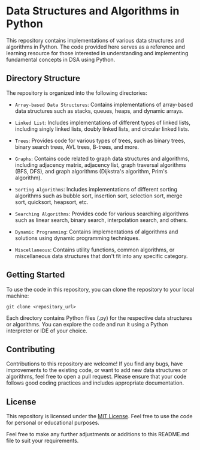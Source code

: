 # Data Structures and Algorithms in Python

This repository contains implementations of various data structures and algorithms in Python. The code provided here serves as a reference and learning resource for those interested in understanding and implementing fundamental concepts in DSA using Python.

## Directory Structure

The repository is organized into the following directories:

- `Array-based Data Structures`: Contains implementations of array-based data structures such as stacks, queues, heaps, and dynamic arrays.

- `Linked List`: Includes implementations of different types of linked lists, including singly linked lists, doubly linked lists, and circular linked lists.

- `Trees`: Provides code for various types of trees, such as binary trees, binary search trees, AVL trees, B-trees, and more.

- `Graphs`: Contains code related to graph data structures and algorithms, including adjacency matrix, adjacency list, graph traversal algorithms (BFS, DFS), and graph algorithms (Dijkstra's algorithm, Prim's algorithm).

- `Sorting Algorithms`: Includes implementations of different sorting algorithms such as bubble sort, insertion sort, selection sort, merge sort, quicksort, heapsort, etc.

- `Searching Algorithms`: Provides code for various searching algorithms such as linear search, binary search, interpolation search, and others.

- `Dynamic Programming`: Contains implementations of algorithms and solutions using dynamic programming techniques.

- `Miscellaneous`: Contains utility functions, common algorithms, or miscellaneous data structures that don't fit into any specific category.

## Getting Started

To use the code in this repository, you can clone the repository to your local machine:

```shell
git clone <repository_url>
```

Each directory contains Python files (.py) for the respective data structures or algorithms. You can explore the code and run it using a Python interpreter or IDE of your choice.

## Contributing

Contributions to this repository are welcome! If you find any bugs, have improvements to the existing code, or want to add new data structures or algorithms, feel free to open a pull request. Please ensure that your code follows good coding practices and includes appropriate documentation.

## License

This repository is licensed under the [MIT License](LICENSE). Feel free to use the code for personal or educational purposes.


Feel free to make any further adjustments or additions to this README.md file to suit your requirements.
